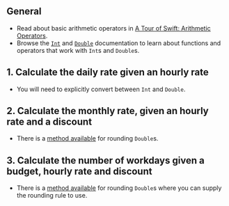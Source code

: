 ## General

- Read about basic arithmetic operators in [A Tour of Swift: Arithmetic Operators][arithmeticoperators].
- Browse the [`Int`][int] and [`Double`][double] documentation to learn about functions and operators that work with `Int`s and `Double`s.

## 1. Calculate the daily rate given an hourly rate

- You will need to explicitly convert between `Int` and `Double`.

## 2. Calculate the monthly rate, given an hourly rate and a discount

- There is a [method available][double] for rounding `Double`s.

## 3. Calculate the number of workdays given a budget, hourly rate and discount

- There is a [method available][double] for rounding `Double`s where you can supply the rounding rule to use.

[integers]: https://docs.swift.org/swift-book/LanguageGuide/TheBasics.html#ID310
[floatingpoint]: https://docs.swift.org/swift-book/LanguageGuide/TheBasics.html#ID321
[int]: https://developer.apple.com/documentation/swift/int
[double]: https://developer.apple.com/documentation/swift/double
[arithmeticoperators]: https://docs.swift.org/swift-book/LanguageGuide/BasicOperators.html#ID63
